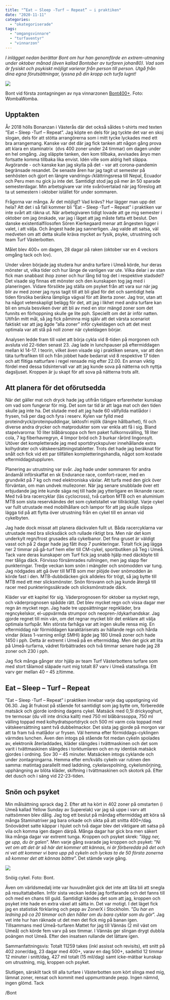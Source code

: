 ```yaml
---
title: "”Eat – Sleep -Turf – Repeat” – i praktiken"
date: "2020-11-11"
categories: 
  - "okategoriserade"
tags: 
  - "omgangsvinnare"
  - "turfaventyr"
  - "vinnarzon"
---
```


_I inlägget nedan berättar Bont om hur han genomförde en extrem-utmaning under oktober månad (även kallad Bontober av turfaren johan80). Vad som är fysiskt och psykiskt möjligt varierar från person till person. Utgå från dina egna förutsättningar, lyssna på din kropp och turfa lugnt!_

![](http://www.turfvasterbotten.se/wp-content/uploads/2020/11/bont400.jpg?w=768)

Bont vid första zontagningen av nya vinnarzonen [Bont400+](https://turfgame.com/map/Bont400＋). Foto: WombaWomba.

## **Upptakten**

År 2018 hölls Bonanzan i Västerås där det också såldes t-shirts med texten ”Eat – Sleep -Turf – Repeat”. Jag köpte en dels för jag tyckte det var en skoj slogan, dels för att stötta arrangörerna som i mitt tycke lyckades med ett bra arrangemang. Kanske var det där jag fick tanken att någon gång prova att klara en staminatrix  (dvs 400 zoner under 24 timmar) om dagen under en hel omgång. Jag släppte tanken, den kom tillbaka, avvisades ånyo men fortsatte komma tillbaka lika envist. Idén ville som aldrig helt släppa. Avgörande - och kanske kan jag skylla på det - var att corona-pandemin begränsade resandet. De senaste åren har jag tagit ut semester på senhösten och gjort en längre vandrings-/klättringsresa till Nepal, Ecuador och Peru men nu gick ju inte det. Samtidigt stod jag på mer än 50 sparade semesterdagar. Min arbetsgivare var inte svårövertalad när jag föreslog att ta ut semestern i oktober istället för under sommaren.

Frågorna var många. Är det möjligt? Vad krävs? Hur lägger man upp det hela? Att det i så fall kommer bli ”Eat – Sleep -Turf – Repeat” i praktiken var inte svårt att räkna ut. När arbetsgivaren tidigt lovade att ge mig semester i oktober om jag önskade, var jag i läget att jag måste fatta ett beslut. Den danske existentialfilosofen Sören Kierkegaard menar att ångesten ligger i valet, i att välja. Och ångest hade jag sannerligen. Jag valde att satsa, väl medveten om att detta skulle kräva mycket av fysik, psyke, utrustning och team Turf Västerbotten. 

Målet blev 400+ om dagen, 28 dagar på raken (oktober var en 4 veckors omgång tack och lov). 

Under våren började jag studera hur andra turfare i Umeå körde, hur deras mönster ut, vilka tider och hur länge de vanligen var ute. Vilka delar i av stan fick man snabbast ihop zoner och hur lång tid tog det i respektive stadsdel? Det visade sig finnas ett mönster och den kunskapen tog jag med i planeringen. Vidare försökte jag ställa om psyket från att vara sur när jag blir av med zoner jag nyss tagit till att bli glad för det och samtidigt hela tiden försöka beräkna lämpliga vägval för att återta zoner. Jag tror, utan att ha något vetenskapligt belägg för det, att jag i likhet med andra turfare kan bli en smula besviken över att bli av med en stor mängd zoner som det funnits en förhoppning skulle ge lite pph. Speciellt om det är inför natten. Utifrån mitt mål, så jag fick påminna mig själv att det värsta scenariot faktiskt var att jag ägde ”alla zoner” inför cykeldagen och att det mest optimala var att stå på noll zoner när cykeldagen börjar.

Analysen ledde fram till valet att börja cykla vid 8-tiden på morgonen och avsluta vid 22-tiden senast 23. Jag lade in lunchpauser på eftermiddagen mellan kl 14-17. I teorin, vilket även visade sig i praktiken senare, var att den täta turftrafiken till och från jobbet hade bedarrat vid 8 respektive 17 tiden och att flitiga natturfare i regel rensade mig efter 22.00. En annan viktig fördel med dessa tidsintervall var att jag kunde sova på nätterna och nyttja dagsljuset. Kroppen är ju skapt för att sova på nätterna trots allt.

## **Att planera för det oförutsedda**

När det gäller mat och dryck hade jag utifrån tidigare erfarenheter kunskap om vad som fungerar för mig. Det som tar tid är att laga mat och den tiden skulle jag inte ha. Det slutade med att jag hade 60 välfyllda matlådor i frysen, två per dag och fyra i reserv. Kylen var fylld med proteindryck/proteinpuddingar, laktosfri mjölk (längre hållbarhet), fil och diverse andra drycker och matprodukter som var enkla att få i sig. Bland stapelvarorna: 10 liter blåbärsoppa och fem paket fullkornsvälling, 18 liter cola, 7 kg fiberhavregryn, 4 limpor bröd och 3 burkar rårörd lingonsylt. Utöver det kompletterade jag med sportdryckspulver innehållande extra kolhydrater och vätskeersättningstabletter. Trots det hade jag beräknat för snålt och fick vid ett par tillfällen kompletteringshandla, något som kostade eftermiddagstuppluren. 

Planering av utrustning var svår. Jag hade under sommaren för andra ändamål införskaffat en sk Endurance race, comfort-racer, med en grundvikt på 7 kg och med elektroniska växlar. Att turfa med den gick över förväntan, om man undvek mullezoner. När jag senare snubblade över ett erbjudande jag inte kunde säga nej till hade jag ytterligare en liknande racer. Med två bra racercyklar (läs cyclocross), två carbon MTB och en aluminium MTB som sista reservkändes det som cykelstallet var tillräckligt. Varje cykel var fullt utrustade med mobilhållare och lampor för att jag skulle slippa lägga tid på att flytta över utrustning från en cykel till en annan vid cykelbyten. 

Jag hade dock missat att planera däckvalen fullt ut. Båda racercyklarna var utrustade med bra slicksdäck och rullade riktigt bra. Men när det kom underkylt regn/frost grusades alla cykelbanor. Det fina gruset är väldigt vasst och på 2 dagar hade jag fått ihop 7 punkteringar. Totalt fick jag lägga ner 2 timmar på gå-turf hem eller till CM-cykel, sportbutiken på Teg i Umeå. Tack vare deras kunskaper om Turf fick jag snabb hjälp med däckbyte till mer tåliga däck. Förvisso försämrades rullningen, men jag slapp fler punkteringar. Tredje veckan kom snön i mängder och snömodden var tung. Jag nödgades att gå över till MTB som mer plöjde över snömodden än körde fast i den. MTB-dubbdäcken gick alldeles för trögt, så jag bytte till MTB med ett mer slicksmönster. Snön försvann och jag kunde återgå till racer med punkteringssäkrade och slicksmönstrade däck.

Kläder var ett kapitel för sig. Väderprognosen för oktober sa mycket regn, och väderprognosen spådde rätt. Det blev mycket regn och vissa dagar mer regn än mycket regn. Jag hade tre uppsättningar regnkläder, bra regncykelskor, el-uppvärmda strumpor och neopren-/dykarhandskar. Jag gjorde regnet till min vän, om det regnar mycket blir det enklare att välja optimala turfspår. Min största farhåga var att ingen skulle rensa mig. En eftermiddag när förmiddagen karaktäriserats av hällande regn och hårda vindar (klass 1-varning enligt SMHI) ägde jag 180 Umeå zoner och hade 1450 i pph. Detta är extremt i Umeå på en eftermiddag. Men det gick att lita på Umeå-turfarna, vädret förbättrades och två timmar senare hade jag 28 zoner och 230 i pph. 

Jag fick många gånger stor hjälp av team Turf Västerbottens turfare som med stort tålamod släpade runt mig totalt 87 varv i Umeå statsslinga. Ett varv ger mellan 40 – 45 z/timme. 

## **Eat – Sleep – Turf – Repeat**

”Eat – Sleep -Turf – Repeat” i praktiken innebar varje dag uppstigning vid 06.30. Jag åt frukost på stående fot samtidigt som jag bytte om, förberedde matsäck och gjorde iordning dagens cykel. Matsäck med 0,5l drickyoghurt, tre termosar (du vill inte dricka kallt) med 750 ml blåbärssoppa, 750 ml välling toppad med kolhydratsportdryck och 500 ml varm cola toppad med vätskeersättning samt två dubbelmackor. Det sista jag gjorde på morgon var att ta fram två matlådor ur frysen. Väl hemma efter förmiddags-cyklingen värmdes lunchen. Även den intogs på stående fot medan cykeln spolades av, elektronik återladdades, kläder slängdes i tvättmaskinen och det som varit i tvättmaskinen slängdes i torktumlaren och en ny identisk matsäck gjordes i ordning. Sov 30 – 45 minuter. Matsäcken intogs cyklande och under zontagningarna. Hemma efter em/kvälls cykeln var rutinen den samma: matintag parallellt med laddning, cykelavspolning, cykelsmörjning, upphängning av blöta kläder, skiftning i tvättmaskinen och skotork på. Efter det dusch och i säng vid 22-23-tiden. 

## **Snön och psyket**

Min målsättning sprack dag 2. Efter att ha kört in 402 zoner på omstarten (i Umeå kallad Yellow Sunday av Superelak) var jag så uppe i varv att nattsömnen blev dålig. Jag tog ett beslut på måndag eftermiddag att köra så många Staminatrixer jag bara orkade och sikta på att snitta 400+/dag. Snöovädret satte käppar i hjulet och två dagar blev det viktigare att satsa på vila och komma igen dagen därpå. Många dagar har gick bra men säkert lika många dagar var extremt tunga. Kroppen och psyket skrek: ”_lägg ner, ge upp, du är galen_”. Men varje gång svarade jag kroppen och psyket: ”_Ni vet om att det är så här det kommer att kännas, ni är förberedda på det och ni vet att kommer vi bara upp på cykeln och lyckas ta de 50 första zonerna så kommer det att kännas bättre_”. Det stämde varje gång.

![](http://www.turfvasterbotten.se/wp-content/uploads/2020/11/snoig-cykel.png?w=1024)

Snöig cykel. Foto: Bont.

Även om världsmedalj inte var huvudmålet gick det inte att låta bli att snegla på resultattabellen. Inför sista veckan ledde jag fortfarande och det fanns till och med en chans till guld. Samtidigt kändes det som att jag, kroppen och psyket inte hade en extra växel att sätta in. Det var motigt. I det läget fick jag en statistisk förklaring och pepp av ZonerX i Stockholm. ”_Du har en ledning på ca 20 timmar och den håller om du bara cyklar som du gör_”. Jag vet inte hur han räknade ut det men det fick mig på banan igen. Tillsammans med Umeå-turfaren Mattet for jag till Vännäs (2 mil väst om Umeå) och körde fem varv på sex timmar. I Vännäs ger slingan drygt dubbla poängen mot Umeå. Efter den insatsen rullande det lättare igen. 

Sammanfattningsvis: Totalt 11259 takes (inkl assisst och revisits), ett snitt på 402 zoner/dag, 23 dagar med 400+, varav en dag 500+, sadeltid 12 timmar 12 minuter i snitt/dag, 427 mil totalt (15 mil/dag) samt icke-mätbar kunskap om utrustning, mig, kroppen och psyket. 

Slutligen, särskilt tack till alla turfare i Västerbotten som kört slinga med mig, lämnat zoner, rensat och kommit med uppmuntrande pepp. Ingen nämnd, ingen glömd. Tack

/Bont
